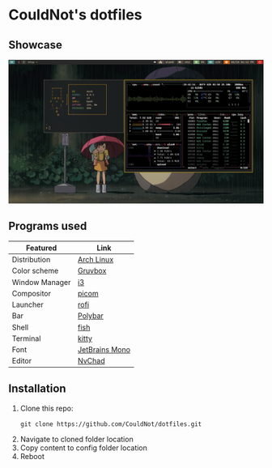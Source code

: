# CouldNot's dotfiles

## Showcase
![Sysinfo](./.assets/sysinfo.png)

## Programs used
| Featured       | Link                                          |
| ---------------| ----------------------------------------------|
| Distribution   | [Arch Linux](https://www.archlinux.org)       |
| Color scheme   | [Gruvbox](https://github.com/morhetz/gruvbox) |
| Window Manager | [i3](https://www.i3wm.org)                    |
| Compositor     | [picom](https://github.com/yshui/picom)       |
| Launcher       | [rofi](https://github.com/davatorium/rofi)    |
| Bar            | [Polybar](https://github.com/polybar/polybar) |
| Shell          | [fish](https://fishshell.com/)                |
| Terminal       | [kitty](https://github.com/kovidgoyal/kitty)  |
| Font           | [JetBrains Mono](https://www.jetbrains.com/lp/mono/)  |
| Editor         | [NvChad](https://nvchad.com/)                 |

## Installation
1. Clone this repo:
    ```shell
    git clone https://github.com/CouldNot/dotfiles.git
    ```
2. Navigate to cloned folder location
3. Copy content to config folder location
4. Reboot
